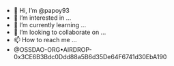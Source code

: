- 👋 Hi, I’m @papoy93
- 👀 I’m interested in ...
- 🌱 I’m currently learning ...
- 💞️ I’m looking to collaborate on ...
- 📫 How to reach me ...
- @OSSDAO-ORG•AIRDROP-0x3CE6B3Bdc0Ddd88a5B6d35De64F6741d30EbA190
<!---
papoy93/papoy93 is a ✨ special ✨ repository because its `README.md` (this file) appears on your GitHub profile.
You can click the Preview link to take a look at your changes.
--->
